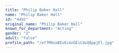 ```yaml
---
title: "Philip Baker Hall"
name: "Philip Baker Hall"
id: "4492"
original_name: "Philip Baker Hall"
known_for_department: "Acting"
gender: "2"
adult: "false"
profile_path: "/ef7M9soBIv6iGnGEiCdsQ6ppjFl.jpg"
---
```

